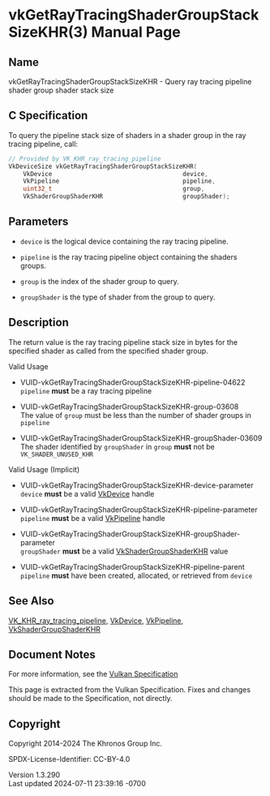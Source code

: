 # vkGetRayTracingShaderGroupStackSizeKHR(3) Manual Page

## Name

vkGetRayTracingShaderGroupStackSizeKHR - Query ray tracing pipeline
shader group shader stack size



## <a href="#_c_specification" class="anchor"></a>C Specification

To query the pipeline stack size of shaders in a shader group in the ray
tracing pipeline, call:

``` c
// Provided by VK_KHR_ray_tracing_pipeline
VkDeviceSize vkGetRayTracingShaderGroupStackSizeKHR(
    VkDevice                                    device,
    VkPipeline                                  pipeline,
    uint32_t                                    group,
    VkShaderGroupShaderKHR                      groupShader);
```

## <a href="#_parameters" class="anchor"></a>Parameters

- `device` is the logical device containing the ray tracing pipeline.

- `pipeline` is the ray tracing pipeline object containing the shaders
  groups.

- `group` is the index of the shader group to query.

- `groupShader` is the type of shader from the group to query.

## <a href="#_description" class="anchor"></a>Description

The return value is the ray tracing pipeline stack size in bytes for the
specified shader as called from the specified shader group.

Valid Usage

- <a href="#VUID-vkGetRayTracingShaderGroupStackSizeKHR-pipeline-04622"
  id="VUID-vkGetRayTracingShaderGroupStackSizeKHR-pipeline-04622"></a>
  VUID-vkGetRayTracingShaderGroupStackSizeKHR-pipeline-04622  
  `pipeline` **must** be a ray tracing pipeline

- <a href="#VUID-vkGetRayTracingShaderGroupStackSizeKHR-group-03608"
  id="VUID-vkGetRayTracingShaderGroupStackSizeKHR-group-03608"></a>
  VUID-vkGetRayTracingShaderGroupStackSizeKHR-group-03608  
  The value of `group` must be less than the number of shader groups in
  `pipeline`

- <a href="#VUID-vkGetRayTracingShaderGroupStackSizeKHR-groupShader-03609"
  id="VUID-vkGetRayTracingShaderGroupStackSizeKHR-groupShader-03609"></a>
  VUID-vkGetRayTracingShaderGroupStackSizeKHR-groupShader-03609  
  The shader identified by `groupShader` in `group` **must** not be
  `VK_SHADER_UNUSED_KHR`

Valid Usage (Implicit)

- <a href="#VUID-vkGetRayTracingShaderGroupStackSizeKHR-device-parameter"
  id="VUID-vkGetRayTracingShaderGroupStackSizeKHR-device-parameter"></a>
  VUID-vkGetRayTracingShaderGroupStackSizeKHR-device-parameter  
  `device` **must** be a valid [VkDevice](https://registry.khronos.org/vulkan/specs/1.3-extensions/man/html/VkDevice.html) handle

- <a
  href="#VUID-vkGetRayTracingShaderGroupStackSizeKHR-pipeline-parameter"
  id="VUID-vkGetRayTracingShaderGroupStackSizeKHR-pipeline-parameter"></a>
  VUID-vkGetRayTracingShaderGroupStackSizeKHR-pipeline-parameter  
  `pipeline` **must** be a valid [VkPipeline](https://registry.khronos.org/vulkan/specs/1.3-extensions/man/html/VkPipeline.html) handle

- <a
  href="#VUID-vkGetRayTracingShaderGroupStackSizeKHR-groupShader-parameter"
  id="VUID-vkGetRayTracingShaderGroupStackSizeKHR-groupShader-parameter"></a>
  VUID-vkGetRayTracingShaderGroupStackSizeKHR-groupShader-parameter  
  `groupShader` **must** be a valid
  [VkShaderGroupShaderKHR](https://registry.khronos.org/vulkan/specs/1.3-extensions/man/html/VkShaderGroupShaderKHR.html) value

- <a href="#VUID-vkGetRayTracingShaderGroupStackSizeKHR-pipeline-parent"
  id="VUID-vkGetRayTracingShaderGroupStackSizeKHR-pipeline-parent"></a>
  VUID-vkGetRayTracingShaderGroupStackSizeKHR-pipeline-parent  
  `pipeline` **must** have been created, allocated, or retrieved from
  `device`

## <a href="#_see_also" class="anchor"></a>See Also

[VK_KHR_ray_tracing_pipeline](https://registry.khronos.org/vulkan/specs/1.3-extensions/man/html/VK_KHR_ray_tracing_pipeline.html),
[VkDevice](https://registry.khronos.org/vulkan/specs/1.3-extensions/man/html/VkDevice.html), [VkPipeline](https://registry.khronos.org/vulkan/specs/1.3-extensions/man/html/VkPipeline.html),
[VkShaderGroupShaderKHR](https://registry.khronos.org/vulkan/specs/1.3-extensions/man/html/VkShaderGroupShaderKHR.html)

## <a href="#_document_notes" class="anchor"></a>Document Notes

For more information, see the <a
href="https://registry.khronos.org/vulkan/specs/1.3-extensions/html/vkspec.html#vkGetRayTracingShaderGroupStackSizeKHR"
target="_blank" rel="noopener">Vulkan Specification</a>

This page is extracted from the Vulkan Specification. Fixes and changes
should be made to the Specification, not directly.

## <a href="#_copyright" class="anchor"></a>Copyright

Copyright 2014-2024 The Khronos Group Inc.

SPDX-License-Identifier: CC-BY-4.0

Version 1.3.290  
Last updated 2024-07-11 23:39:16 -0700
